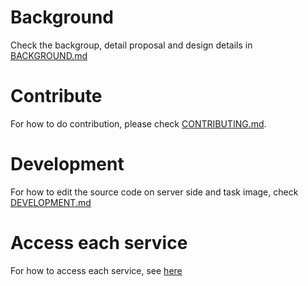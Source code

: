 # Background
Check the backgroup, detail proposal and design details in [BACKGROUND.md](./BACKGROUND.md)

# Contribute
For how to do contribution, please check [CONTRIBUTING.md](./CONTRIBUTING.md).

# Development
For how to edit the source code on server side and task image, check [DEVELOPMENT.md](./DEVELOPMENT.md)

# Access each service
For how to access each service, see [here](../servers/README.md)